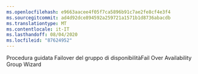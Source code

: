 ```yaml
---
ms.openlocfilehash: e9663aacee4f05f7ca5896b91c7ae2fe8cf4e3f4
ms.sourcegitcommit: ad4d92dce894592a259721a1571b1d8736abacdb
ms.translationtype: MT
ms.contentlocale: it-IT
ms.lasthandoff: 08/04/2020
ms.locfileid: "87624952"
---
```

<span data-ttu-id="2961a-101">Procedura guidata Failover del gruppo di disponibilità</span><span class="sxs-lookup"><span data-stu-id="2961a-101">Fail Over Availability Group Wizard</span></span>
